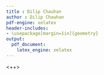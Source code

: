 ```yaml
---
title : Dilip Chauhan
author : Dilip Chauhan
pdf-engine: xelatex
header-includes:
- \usepackage[margin=1in]{geometry}
output:
  pdf_document:
    latex_engine: xelatex
---
```


<++>
